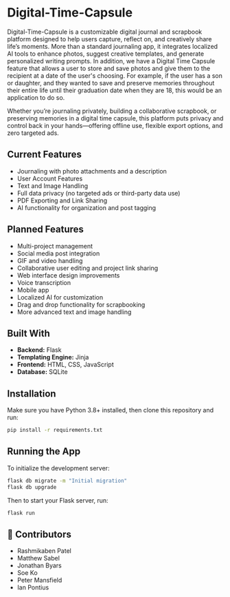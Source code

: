 # Digital-Time-Capsule

Digital-Time-Capsule is a customizable digital journal and scrapbook platform designed to help users capture, reflect on, and creatively share life’s moments. More than a standard journaling app, it integrates localized AI tools to enhance photos, suggest creative templates, and generate personalized writing prompts. In addition, we have a Digital Time Capsule feature that allows a user to store and save photos and give them to the recipient at a date of the user's choosing. For example, if the user has a son or daughter, and they wanted to save and preserve memories throughout their entire life until their graduation date when they are 18, this would be an application to do so. 

Whether you’re journaling privately, building a collaborative scrapbook, or preserving memories in a digital time capsule, this platform puts privacy and control back in your hands—offering offline use, flexible export options, and zero targeted ads.

## Current Features

-  Journaling with photo attachments and a description
-  User Account Features
-  Text and Image Handling
-  Full data privacy (no targeted ads or third-party data use)  
-  PDF Exporting and Link Sharing 
-  AI functionality for organization and post tagging

## Planned Features

- Multi-project management  
- Social media post integration  
- GIF and video handling  
- Collaborative user editing and project link sharing  
- Web interface design improvements  
- Voice transcription  
- Mobile app
- Localized AI for customization  
- Drag and drop functionality for scrapbooking  
- More advanced text and image handling  

## Built With

- **Backend:** Flask  
- **Templating Engine:** Jinja  
- **Frontend:** HTML, CSS, JavaScript  
- **Database:** SQLite

## Installation

Make sure you have Python 3.8+ installed, then clone this repository and run:

```bash
pip install -r requirements.txt
```
## Running the App

To initialize the development server:

```bash
flask db migrate -m "Initial migration"
flask db upgrade
```

Then to start your Flask server, run:
```bash
flask run
```

## 👥 Contributors

- Rashmikaben Patel  
- Matthew Sabel  
- Jonathan Byars  
- Soe Ko  
- Peter Mansfield  
- Ian Pontius


